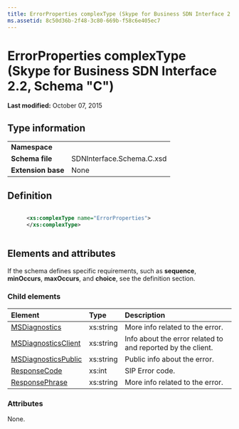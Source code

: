 ```yaml
---
title: ErrorProperties complexType (Skype for Business SDN Interface 2.2, Schema "C")
ms.assetid: 8c50d36b-2f48-3c80-669b-f58c6e405ec7
---
```



# ErrorProperties complexType (Skype for Business SDN Interface 2.2, Schema "C")

 **Last modified:** October 07, 2015
  
    
    


## Type information


|||
|:-----|:-----|
|**Namespace**||
|**Schema file**|SDNInterface.Schema.C.xsd |
|**Extension base**|None |
   

## Definition


```XML

      <xs:complexType name="ErrorProperties">
      </xs:complexType>
      
```


## Elements and attributes

If the schema defines specific requirements, such as **sequence**, **minOccurs**, **maxOccurs**, and **choice**, see the definition section. 
  
    
    

### Child elements



|**Element**|**Type**|**Description**|
|:-----|:-----|:-----|
| [MSDiagnostics](msdiagnostics-element-errorproperties-complextype.md)|xs:string |More info related to the error. |
| [MSDiagnosticsClient](msdiagnosticsclient-element-errorproperties-complextype.md)|xs:string |Info about the error related to and reported by the client. |
| [MSDiagnosticsPublic](msdiagnosticspublic-element-errorproperties-complextype.md)|xs:string |Public info about the error. |
| [ResponseCode](responsecode-element-errorproperties-complextype-1.md)|xs:int |SIP Error code. |
| [ResponsePhrase](responsephrase-element-1.md)|xs:string |More info related to the error. |
   

### Attributes

None. 
  
    
    

